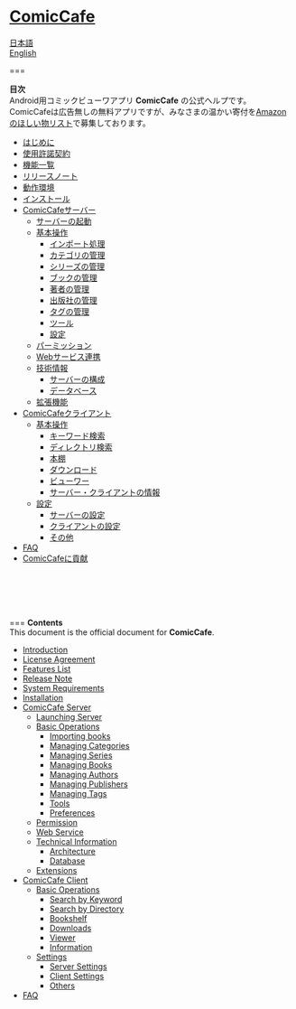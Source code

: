 **[ComicCafe](https://play.google.com/store/apps/details?id=com.burton999.cc.client)**
=============

[日本語](#japanese)  
[English](#english)

===

**<a name ="japanese">目次</a>**  
Android用コミックビューワアプリ **ComicCafe** の公式ヘルプです。  
ComicCafeは広告無しの無料アプリですが、みなさまの温かい寄付を[Amazonのほしい物リスト](http://www.amazon.co.jp/registry/wishlist/336DBVUUWKOM8)で募集しております。
 

- [はじめに](documents/ja/Introduction.mkd)
- [使用許諾契約](documents/ja/LicenseAgreement.mkd)
- [機能一覧](documents/ja/FeaturesList.mkd)
- [リリースノート](documents/ja/ReleaseNote.mkd)
- [動作環境](documents/ja/SystemRequirements.mkd)
- [インストール](documents/ja/Installation.mkd)
- [ComicCafeサーバー](documents/ja/Server.mkd)
	- [サーバーの起動](documents/ja/Server/Launch.mkd)
	- [基本操作](documents/ja/Server/BasicOperations.mkd)
		- [インポート処理](documents/ja/Server/BasicOperations/Import.mkd)
		- [カテゴリの管理](documents/ja/Server/BasicOperations/ManagementCategory.mkd)
		- [シリーズの管理](documents/ja/Server/BasicOperations/ManagementSeries.mkd)
		- [ブックの管理](documents/ja/Server/BasicOperations/ManagementBook.mkd)
		- [著者の管理](documents/ja/Server/BasicOperations/ManagementAuthor.mkd)
		- [出版社の管理](documents/ja/Server/BasicOperations/ManagementPublisher.mkd)
		- [タグの管理](documents/ja/Server/BasicOperations/ManagementTag.mkd)
		- [ツール](documents/ja/Server/BasicOperations/Tools.mkd)
		- [設定](documents/ja/Server/BasicOperations/Settings.mkd)
	- [パーミッション](documents/ja/Server/Permission.mkd)
	- [Webサービス連携](documents/ja/Server/Webservice.mkd)
	- [技術情報](documents/ja/Server/TechnicalInformation.mkd)
	    - [サーバーの構成](documents/ja/Server/TechnicalInformation/SystemArchitecture.mkd)
	    - [データベース](documents/ja/Server/TechnicalInformation/Database.mkd)
	- [拡張機能](documents/ja/Server/Extension.mkd)
- [ComicCafeクライアント](documents/ja/Client.mkd)
	- [基本操作](documents/ja/Client/BasicOperations.mkd)
		- [キーワード検索](documents/ja/Client/BasicOperations/KeywordSearch.mkd)
		- [ディレクトリ検索](documents/ja/Client/BasicOperations/DirectorySearch.mkd)
		- [本棚](documents/ja/Client/BasicOperations/Bookshelf.mkd)
		- [ダウンロード](documents/ja/Client/BasicOperations/Download.mkd)
		- [ビューワー](documents/ja/Client/BasicOperations/Viewer.mkd)
		- [サーバー・クライアントの情報](documents/ja/Client/BasicOperations/Information.mkd)
	- [設定](documents/ja/Client/Settings.mkd)
		- [サーバーの設定](documents/ja/Client/Settings/ServerSettings.mkd)
		- [クライアントの設定](documents/ja/Client/Settings/ClientSettings.mkd)
		- [その他](documents/ja/Client/Settings/OtherSettings.mkd)
- [FAQ](documents/ja/FAQ.mkd)
- [ComicCafeに貢献](documents/ja/Contribution.mkd)

<br/>
<br/>
<br/>
<br/>

===
**<a name ="english">Contents</a>**  
This document is the official document for **ComicCafe**.  

- [Introduction](documents/en/Introduction.mkd)
- [License Agreement](documents/en/LicenseAgreement.mkd)
- [Features List](documents/en/FeaturesList.mkd)
- [Release Note](documents/en/ReleaseNote.mkd)
- [System Requirements](documents/en/SystemRequirements.mkd)
- [Installation](documents/en/Installation.mkd)
- [ComicCafe Server](documents/en/Server.mkd)
	- [Launching Server](documents/en/Server/Launch.mkd)
	- [Basic Operations](documents/en/Server/BasicOperations.mkd)
		- [Importing books](documents/en/Server/BasicOperations/Import.mkd)
		- [Managing Categories](documents/en/Server/BasicOperations/ManagementCategory.mkd)
		- [Managing Series](documents/en/Server/BasicOperations/ManagementSeries.mkd)
		- [Managing Books](documents/en/Server/BasicOperations/ManagementBook.mkd)
		- [Managing Authors](documents/en/Server/BasicOperations/ManagementAuthor.mkd)
		- [Managing Publishers](documents/en/Server/BasicOperations/ManagementPublisher.mkd)
		- [Managing Tags](documents/en/Server/BasicOperations/ManagementTag.mkd)
		- [Tools](documents/en/Server/BasicOperations/Tools.mkd)
		- [Preferences](documents/en/Server/BasicOperations/Settings.mkd)
	- [Permission](documents/en/Server/Permission.mkd)
	- [Web Service](documents/en/Server/Webservice.mkd)
	- [Technical Information](documents/en/Server/TechnicalInformation.mkd)
	    - [Architecture](documents/en/Server/TechnicalInformation/SystemArchitecture.mkd)
	    - [Database](documents/en/Server/TechnicalInformation/Database.mkd)
	- [Extensions](documents/en/Server/Extension.mkd)
- [ComicCafe Client](documents/en/Client.mkd)
	- [Basic Operations](documents/en/Client/BasicOperations.mkd)
		- [Search by Keyword](documents/en/Client/BasicOperations/KeywordSearch.mkd)
		- [Search by Directory](documents/en/Client/BasicOperations/DirectorySearch.mkd)
		- [Bookshelf](documents/en/Client/BasicOperations/Bookshelf.mkd)
		- [Downloads](documents/en/Client/BasicOperations/Download.mkd)
		- [Viewer](documents/en/Client/BasicOperations/Viewer.mkd)
		- [Information](documents/en/Client/BasicOperations/Information.mkd)
	- [Settings](documents/en/Client/Settings.mkd)
		- [Server Settings](documents/en/Client/Settings/ServerSettings.mkd)
		- [Client Settings](documents/en/Client/Settings/ClientSettings.mkd)
		- [Others](documents/en/Client/Settings/OtherSettings.mkd)
- [FAQ](documents/en/FAQ.mkd)


